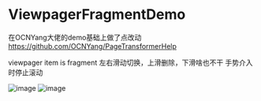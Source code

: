 # ViewpagerFragmentDemo

在OCNYang大佬的demo基础上做了点改动
https://github.com/OCNYang/PageTransformerHelp

viewpager item is fragment
左右滑动切换，上滑删除，下滑啥也不干
手势介入时停止滚动

![image](https://github.com/IWannaToBanana/ViewpagerFragmentDemo/tree/master/gif/20200531_150936.gif)
![image](https://github.com/IWannaToBanana/ViewpagerFragmentDemo/tree/master/gif/20200531_151426.gif)
